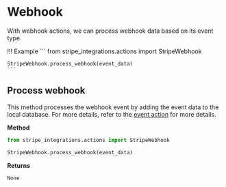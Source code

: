 # Webhook

With webhook actions, we can process webhook data based on its event type.

!!! Example
    ```
    from stripe_integrations.actions import StripeWebhook

    StripeWebhook.process_webhook(event_data)
    ```

## Process webhook

This method processes the webhook event by adding the event data to the local database. For more details, refer to the [event action](/library/actions/events/#add-event) for more details.

**Method**

```python
from stripe_integrations.actions import StripeWebhook

StripeWebhook.process_webhook(event_data)
```

**Returns**

`None`
